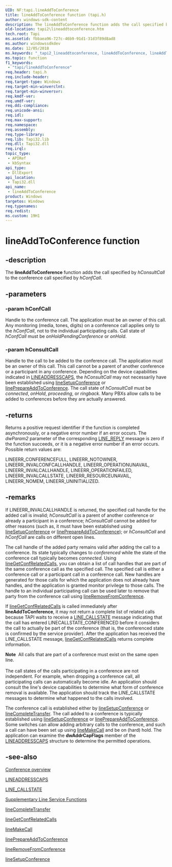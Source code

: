 ```yaml
---
UID: NF:tapi.lineAddToConference
title: lineAddToConference function (tapi.h)
author: windows-sdk-content
description: The lineAddToConference function adds the call specified by hConsultCall to the conference call specified by hConfCall.
old-location: tapi2\lineaddtoconference.htm
tech.root: Tapi
ms.assetid: fbbaea96-727c-46b9-91d1-31d3f89d8ad8
ms.author: windowssdkdev
ms.date: 12/05/2018
ms.keywords: "_tapi2_lineaddtoconference, lineAddToConference, lineAddToConference function [TAPI 2.2], tapi/lineAddToConference, tapi2.lineaddtoconference"
ms.topic: function
f1_keywords: 
 - "tapi/lineAddToConference"
req.header: tapi.h
req.include-header: 
req.target-type: Windows
req.target-min-winverclnt: 
req.target-min-winversvr: 
req.kmdf-ver: 
req.umdf-ver: 
req.ddi-compliance: 
req.unicode-ansi: 
req.idl: 
req.max-support: 
req.namespace: 
req.assembly: 
req.type-library: 
req.lib: Tapi32.lib
req.dll: Tapi32.dll
req.irql: 
topic_type:
 - APIRef
 - kbSyntax
api_type:
 - DllExport
api_location:
 - Tapi32.dll
api_name:
 - lineAddToConference
product: Windows
targetos: Windows
req.typenames: 
req.redist: 
ms.custom: 19H1
---
```


# lineAddToConference function


## -description


The 
<b>lineAddToConference</b> function adds the call specified by <i>hConsultCall</i> to the conference call specified by <i>hConfCall</i>.


## -parameters




### -param hConfCall

Handle to the conference call. The application must be an owner of this call. Any monitoring (media, tones, digits) on a conference call applies only to the <i>hConfCall</i>, not to the individual participating calls. Call state of <i>hConfCall</i> must be <i>onHoldPendingConference</i> or <i>onHold</i>.


### -param hConsultCall

Handle to the call to be added to the conference call. The application must be an owner of this call. This call cannot be a parent of another conference or a participant in any conference. Depending on the device capabilities indicated in 
<a href="https://docs.microsoft.com/windows/desktop/api/tapi/ns-tapi-lineaddresscaps">LINEADDRESSCAPS</a>, the <i>hConsultCall</i> may not necessarily have been established using 
<a href="https://docs.microsoft.com/windows/desktop/api/tapi/nf-tapi-linesetupconference">lineSetupConference</a> or 
<a href="https://docs.microsoft.com/windows/desktop/api/tapi/nf-tapi-lineprepareaddtoconference">linePrepareAddToConference</a>. The call state of <i>hConsultCall</i> must be <i>connected</i>, <i>onHold</i>, <i>proceeding</i>, or <i>ringback</i>. Many PBXs allow calls to be added to conferences before they are actually answered.


## -returns



Returns a positive request identifier if the function is completed asynchronously, or a negative error number if an error occurs. The <i>dwParam2</i> parameter of the corresponding 
<a href="https://docs.microsoft.com/windows/desktop/Tapi/line-reply">LINE_REPLY</a> message is zero if the function succeeds, or it is a negative error number if an error occurs. Possible return values are:

LINEERR_CONFERENCEFULL, LINEERR_NOTOWNER, LINEERR_INVALCONFCALLHANDLE, LINEERR_OPERATIONUNAVAIL, LINEERR_INVALCALLHANDLE, LINEERR_OPERATIONFAILED, LINEERR_INVALCALLSTATE, LINEERR_RESOURCEUNAVAIL, LINEERR_NOMEM, LINEERR_UNINITIALIZED.




## -remarks



If LINEERR_INVALCALLHANDLE is returned, the specified call handle for the added call is invalid; <i>hConsultCall</i> is a parent of another conference or already a participant in a conference; <i>hConsultCall</i> cannot be added for other reasons (such as, it must have been established using 
<a href="https://docs.microsoft.com/windows/desktop/api/tapi/nf-tapi-linesetupconference">lineSetupConference</a> or 
<a href="https://docs.microsoft.com/windows/desktop/api/tapi/nf-tapi-lineprepareaddtoconference">linePrepareAddToConference</a>); or <i>hConsultCall</i> and <i>hConfCall</i> are calls on different open lines.

The call handle of the added party remains valid after adding the call to a conference. Its state typically changes to <i>conferenced</i> while the state of the conference call typically becomes <i>connected</i>. Using 
<a href="https://docs.microsoft.com/windows/desktop/api/tapi/nf-tapi-linegetconfrelatedcalls">lineGetConfRelatedCalls</a>, you can obtain a list of call handles that are part of the same conference call as the specified call. The specified call is either a conference call or a participant call in a conference call. New handles are generated for those calls for which the application does not already have handles, and the application is granted monitor privilege to those calls. The handle to an individual participating call can be used later to remove that party from the conference call using 
<a href="https://docs.microsoft.com/windows/desktop/api/tapi/nf-tapi-lineremovefromconference">lineRemoveFromConference</a>.

If 
<a href="https://docs.microsoft.com/windows/desktop/api/tapi/nf-tapi-linegetconfrelatedcalls">lineGetConfRelatedCalls</a> is called immediately after 
<b>lineAddToConference</b>, it may not return a complete list of related calls because TAPI waits to receive a 
<a href="https://docs.microsoft.com/windows/desktop/Tapi/line-callstate">LINE_CALLSTATE</a> message indicating that the call has entered LINECALLSTATE_CONFERENCED before it considers the call to actually be part of the conference (that is, the conferenced state is confirmed by the service provider). After the application has received the LINE_CALLSTATE message, 
<a href="https://docs.microsoft.com/windows/desktop/api/tapi/nf-tapi-linegetconfrelatedcalls">lineGetConfRelatedCalls</a> returns complete information.

<div class="alert"><b>Note</b>  All calls that are part of a conference must exist on the same open line.</div>
<div> </div>
The call states of the calls participating in a conference are not independent. For example, when dropping a conference call, all participating calls can automatically become idle. An application should consult the line's device capabilities to determine what form of conference removal is available. The application should track the LINE_CALLSTATE messages to determine what happened to the calls involved.

The conference call is established either by 
<a href="https://docs.microsoft.com/windows/desktop/api/tapi/nf-tapi-linesetupconference">lineSetupConference</a> or 
<a href="https://docs.microsoft.com/windows/desktop/api/tapi/nf-tapi-linecompletetransfer">lineCompleteTransfer</a>. The call added to a conference is typically established using 
<a href="https://docs.microsoft.com/windows/desktop/api/tapi/nf-tapi-linesetupconference">lineSetupConference</a> or 
<a href="https://docs.microsoft.com/windows/desktop/api/tapi/nf-tapi-lineprepareaddtoconference">linePrepareAddToConference</a>. Some switches can allow adding arbitrary calls to the conference, and such a call can have been set up using 
<a href="https://docs.microsoft.com/windows/desktop/api/tapi/nf-tapi-linemakecall">lineMakeCall</a> and be on (hard) hold. The application can examine the <b>dwAddrCapFlags</b> member of the 
<a href="https://docs.microsoft.com/windows/desktop/api/tapi/ns-tapi-lineaddresscaps">LINEADDRESSCAPS</a> structure to determine the permitted operations.




## -see-also




<a href="https://docs.microsoft.com/windows/desktop/Tapi/conference-ovr">Conference overview</a>



<a href="https://docs.microsoft.com/windows/desktop/api/tapi/ns-tapi-lineaddresscaps">LINEADDRESSCAPS</a>



<a href="https://docs.microsoft.com/windows/desktop/Tapi/line-callstate">LINE_CALLSTATE</a>



<a href="https://docs.microsoft.com/windows/desktop/Tapi/supplementary-line-service-functions">Supplementary Line Service Functions</a>



<a href="https://docs.microsoft.com/windows/desktop/api/tapi/nf-tapi-linecompletetransfer">lineCompleteTransfer</a>



<a href="https://docs.microsoft.com/windows/desktop/api/tapi/nf-tapi-linegetconfrelatedcalls">lineGetConfRelatedCalls</a>



<a href="https://docs.microsoft.com/windows/desktop/api/tapi/nf-tapi-linemakecall">lineMakeCall</a>



<a href="https://docs.microsoft.com/windows/desktop/api/tapi/nf-tapi-lineprepareaddtoconference">linePrepareAddToConference</a>



<a href="https://docs.microsoft.com/windows/desktop/api/tapi/nf-tapi-lineremovefromconference">lineRemoveFromConference</a>



<a href="https://docs.microsoft.com/windows/desktop/api/tapi/nf-tapi-linesetupconference">lineSetupConference</a>
 

 

